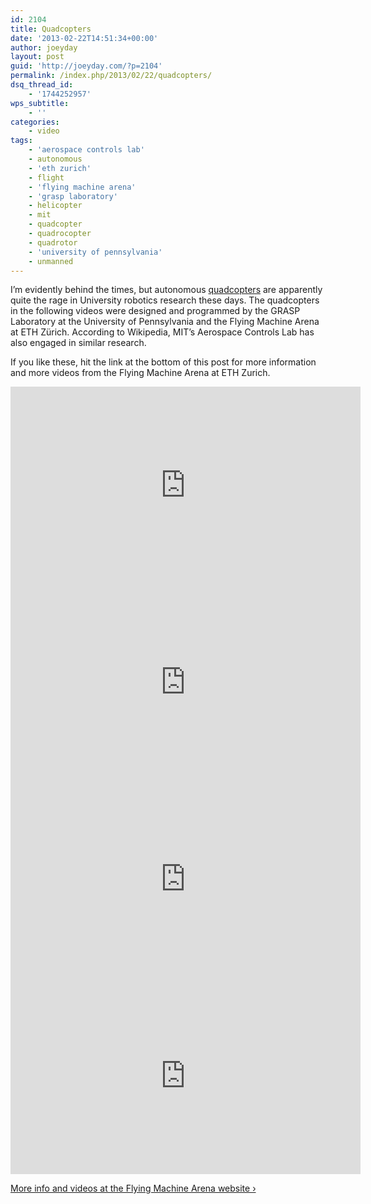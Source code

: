 ```yaml
---
id: 2104
title: Quadcopters
date: '2013-02-22T14:51:34+00:00'
author: joeyday
layout: post
guid: 'http://joeyday.com/?p=2104'
permalink: /index.php/2013/02/22/quadcopters/
dsq_thread_id:
    - '1744252957'
wps_subtitle:
    - ''
categories:
    - video
tags:
    - 'aerospace controls lab'
    - autonomous
    - 'eth zurich'
    - flight
    - 'flying machine arena'
    - 'grasp laboratory'
    - helicopter
    - mit
    - quadcopter
    - quadrocopter
    - quadrotor
    - 'university of pennsylvania'
    - unmanned
---
```


I’m evidently behind the times, but autonomous [quadcopters](http://en.wikipedia.org/wiki/Quadrotor) are apparently quite the rage in University robotics research these days. The quadcopters in the following videos were designed and programmed by the <abbr>GRASP</abbr> Laboratory at the University of Pennsylvania and the Flying Machine Arena at <abbr>ETH</abbr> Zürich. According to Wikipedia, <abbr>MIT</abbr>’s Aerospace Controls Lab has also engaged in similar research.

If you like these, hit the link at the bottom of this post for more information and more videos from the Flying Machine Arena at <abbr>ETH</abbr> Zurich.

<iframe allowfullscreen="" frameborder="0" height="315" loading="lazy" src="http://www.youtube.com/embed/YQIMGV5vtd4" width="560"></iframe>

<iframe allowfullscreen="" frameborder="0" height="315" loading="lazy" src="http://www.youtube.com/embed/hyGJBV1xnJI" width="560"></iframe>

<iframe allowfullscreen="" frameborder="0" height="315" loading="lazy" src="http://www.youtube.com/embed/3CR5y8qZf0Y" width="560"></iframe>

<iframe allowfullscreen="" frameborder="0" height="315" loading="lazy" src="http://www.youtube.com/embed/pp89tTDxXuI" width="560"></iframe>

[More info and videos at the Flying Machine Arena website ›](http://www.flyingmachinearena.org "Flying Machine Arena Videos")